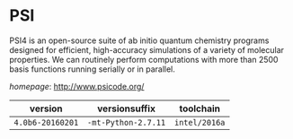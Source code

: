 # PSI

PSI4 is an open-source suite of ab initio quantum chemistry programs designed for  efficient, high-accuracy simulations of a variety of molecular properties. We can routinely perform  computations with more than 2500 basis functions running serially or in parallel.

*homepage*: <http://www.psicode.org/>

version | versionsuffix | toolchain
--------|---------------|----------
``4.0b6-20160201`` | ``-mt-Python-2.7.11`` | ``intel/2016a``
